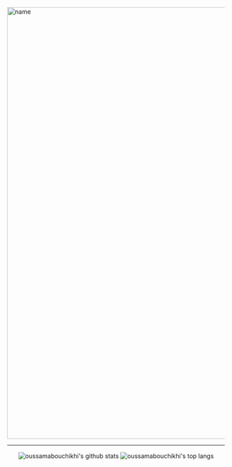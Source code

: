 <img src="https://media.giphy.com/media/5Kvd6DzXxpFv2RgGTZ/giphy.gif" alt="name" width="1000">

---

<p align='center'>
  <img align="center" src="https://github-readme-stats.vercel.app/api?username=jcamilovillah&bg_color=071A2C&icon_color=4194FD&show_icons=true&count_private=true&theme=tokyonight&line_height=27&text_color=FFFFFF" alt="oussamabouchikhi's github stats"/>

  <img align="center" src="https://github-readme-stats.vercel.app/api/top-langs/?username=jcamilovillah&bg_color=071A2C&text_color=FFFFFF" alt="oussamabouchikhi's top langs"/>
</p>
